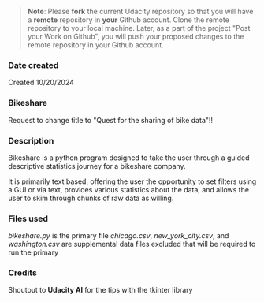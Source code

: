 >**Note**: Please **fork** the current Udacity repository so that you will have a **remote** repository in **your** Github account. Clone the remote repository to your local machine. Later, as a part of the project "Post your Work on Github", you will push your proposed changes to the remote repository in your Github account.

### Date created
Created 10/20/2024

### Bikeshare
Request to change title to "Quest for the sharing of bike data"!!

### Description
Bikeshare is a python program designed to take the user through a guided descriptive statistics journey for a bikeshare company. 

It is primarily text based, offering the user the opportunity to set filters using a GUI or via text, provides various statistics about the data, and allows the user to skim through chunks of raw data as willing. 

### Files used
_bikeshare.py_ is the primary file
_chicago.csv_, *new_york_city.csv*, and _washington.csv_ are supplemental data files excluded that will be required to run the primary

### Credits
Shoutout to **Udacity AI** for the tips with the tkinter library

